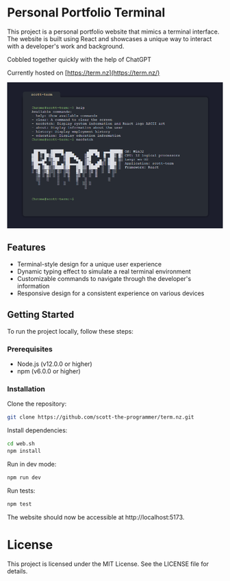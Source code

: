 # Personal Portfolio Terminal
This project is a personal portfolio website that mimics a terminal interface. The website is built using React and showcases a unique way to interact with a developer's work and background.

Cobbled together quickly with the help of ChatGPT

Currently hosted on [https://term.nz](https://term.nz/)

![Terminal Screenshot](./docs/terminal.png)

## Features

* Terminal-style design for a unique user experience
* Dynamic typing effect to simulate a real terminal environment
* Customizable commands to navigate through the developer's information
* Responsive design for a consistent experience on various devices

## Getting Started

To run the project locally, follow these steps:

### Prerequisites
* Node.js (v12.0.0 or higher)
* npm (v6.0.0 or higher)

### Installation

Clone the repository:
```sh
git clone https://github.com/scott-the-programmer/term.nz.git
```

Install dependencies:
```sh
cd web.sh
npm install
```

Run in dev mode:
```sh
npm run dev
```

Run tests:
```sh
npm test
```

The website should now be accessible at http://localhost:5173.

# License
This project is licensed under the MIT License. See the LICENSE file for details.
